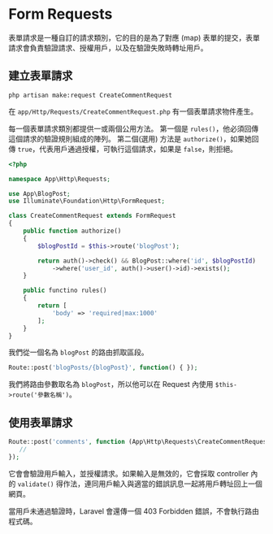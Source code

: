 # Form Requests

表單請求是一種自訂的請求類別，它的目的是為了對應 (map) 表單的提交，表單請求會負責驗證請求、授權用戶，以及在驗證失敗時轉址用戶。

## 建立表單請求

```
php artisan make:request CreateCommentRequest
```

在 `app/Http/Requests/CreateCommentRequest.php` 有一個表單請求物件產生。

每一個表單請求類別都提供一或兩個公用方法。
第一個是 `rules()`，他必須回傳這個請求的驗證規則組成的陣列。
第二個(選用) 方法是 `authorize()`，如果她回傳 `true`，代表用戶通過授權，可執行這個請求，如果是 `false`，則拒絕。

```php
<?php

namespace App\Http\Requests;

use App\BlogPost;
use Illuminate\Foundation\Http\FormRequest;

class CreateCommentRequest extends FormRequest
{
    public function authorize()
    {
        $blogPostId = $this->route('blogPost');

        return auth()->check() && BlogPost::where('id', $blogPostId)
            ->where('user_id', auth()->user()->id)->exists();
    }

    public functino rules()
    {
        return [
            'body' => 'required|max:1000'
        ];
    }
}
```

我們從一個名為 `blogPost` 的路由抓取區段。

```php
Route::post('blogPosts/{blogPost}', function() { });
```

我們將路由參數取名為 `blogPost`，所以他可以在 Request 內使用 `$this->route('參數名稱')`。

## 使用表單請求

```php
Route::post('comments', function (App\Http\Requests\CreateCommentRequest $request) {
   //
});
```

它會會驗證用戶輸入，並授權請求。如果輸入是無效的，它會採取 controller 內的 `validate()` 得作法，連同用戶輸入與適當的錯誤訊息一起將用戶轉址回上一個網頁。

當用戶未通過驗證時，Laravel 會還傳一個 403 Forbidden 錯誤，不會執行路由程式碼。